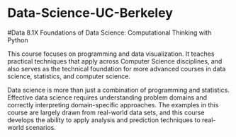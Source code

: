 # Data-Science-UC-Berkeley

#Data 8.1X Foundations of Data Science: Computational Thinking with Python

This course focuses on programming and data visualization. It teaches practical techniques that apply across Computer Science disciplines, and also serves as the 
technical foundation for more advanced courses in data science, statistics, and computer science. 

Data science is more than just a combination of programming and statistics. Effective data science requires understanding problem domains and 
correctly interpreting domain-specific approaches. The examples in this course are largely drawn from real-world data sets, and this course
develops the ability to apply analysis and prediction techniques to real-world scenarios.
